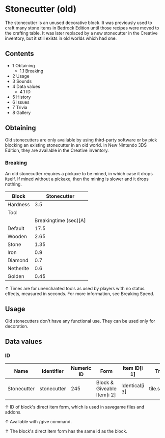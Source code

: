 # Stonecutter (old)
The stonecutter is an unused decorative block. It was previously used to craft many stone items in Bedrock Edition until those recipes were moved to the crafting table. It was later replaced by a new stonecutter in the Creative inventory, but it still exists in old worlds which had one.

## Contents
- 1 Obtaining
	- 1.1 Breaking
- 2 Usage
- 3 Sounds
- 4 Data values
	- 4.1 ID
- 5 History
- 6 Issues
- 7 Trivia
- 8 Gallery

## Obtaining
Old stonecutters are only available by using third-party software or by pick blocking an existing stonecutter in an old world. In New Nintendo 3DS Edition, they are available in the Creative inventory.

### Breaking
An old stonecutter requires a pickaxe to be mined, in which case it drops itself. If mined without a pickaxe, then the mining is slower and it drops nothing.

| Block     | Stonecutter           |
|-----------|-----------------------|
| Hardness  | 3.5                   |
| Tool      |                       |
|           | Breakingtime (sec)[A] |
| Default   | 17.5                  |
| Wooden    | 2.65                  |
| Stone     | 1.35                  |
| Iron      | 0.9                   |
| Diamond   | 0.7                   |
| Netherite | 0.6                   |
| Golden    | 0.45                  |


↑ Times are for unenchanted tools as used by players with no status effects, measured in seconds. For more information, see Breaking Speed.


## Usage
Old stonecutters don't have any functional use. They can be used only for decoration.

## Data values
### ID
| Name        | Identifier  | Numeric ID | Form                       | Item ID[i 1]   | Translation key       |
|-------------|-------------|------------|----------------------------|----------------|-----------------------|
| Stonecutter | stonecutter | 245        | Block & Giveable Item[i 2] | Identical[i 3] | tile.stonecutter.name |


↑ ID of block's direct item form, which is used in savegame files and addons.

↑ Available with /give command.

↑ The block's direct item form has the same id as the block.


